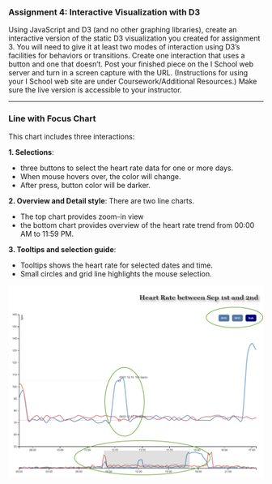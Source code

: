 ### Assignment 4: Interactive Visualization with D3

Using JavaScript and D3 (and no other graphing libraries), create an interactive version of the static D3 visualization you created for assignment 3. You will need to give it at least two modes of interaction using D3’s facilities for behaviors or transitions. Create one interaction that uses a button and one that doesn’t.  Post your finished piece on the I School web server and turn in a screen capture with the URL. (Instructions for using your I School web site are under Coursework/Additional Resources.)  Make sure the live version is accessible to your instructor. 


------------------------

### Line with Focus Chart

This chart includes three interactions:  

**1. Selections**: 
- three buttons to select the heart rate data for one or more days. 
- When mouse hovers over, the color will change.  
- After press, button color will be darker.

**2. Overview and Detail style**: There are two line charts. 
- The top chart provides zoom-in view
-  the bottom chart provides overview of the heart rate trend from 00:00 AM to 11:59 PM.  

**3. Tooltips and selection guide**: 
- Tooltips shows the heart rate for selected dates and time. 
- Small circles and grid line highlights the mouse selection.   

![alternate text](./2016-11-19_15-05-55.png)

